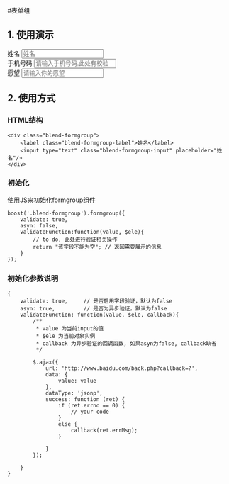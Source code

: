 #表单组

## 1. 使用演示
<div class="doc-demo">
	<div id="blendForm1" class="blend-form" style="margin: 8px 0;">
	    <div class="blend-formgroup">
	        <label class="blend-formgroup-label">姓名</label>
	        <input type="text" class="blend-formgroup-input" placeholder="姓名"/>
	    </div>
	    <div class="blend-formgroup">
	        <label class="blend-formgroup-label">手机号码</label>
	        <input type="text" class="blend-formgroup-input" placeholder="请输入手机号码,此处有校验"/>
	    </div>
	    <div class="blend-formgroup">
	        <label class="blend-formgroup-label">愿望</label>
	        <input type="text" class="blend-formgroup-input" placeholder="请输入你的愿望"/>
	    </div>
	</div>
</div>

<script type="text/javascript">
	;(function(){
		boost('#blendForm1').find('.blend-formgroup').eq(1).formgroup({
	        validate: true,
	        validateFunction: function (value, $ele) {
	        	var reg = /^\d{11}$/g;
	            if (!reg.test(value)) {
	                return '请输入正确的手机号';
	            }
	        }
	    });
	})();

</script>

## 2. 使用方式

### HTML结构


	<div class="blend-formgroup">
        <label class="blend-formgroup-label">姓名</label>
        <input type="text" class="blend-formgroup-input" placeholder="姓名"/>
    </div>

### 初始化

使用JS来初始化formgroup组件
	
	boost('.blend-formgroup').formgroup({
		validate: true,
		asyn: false,
		validateFunction:function(value, $ele){
			// to do, 此处进行验证相关操作
			return "该字段不能为空"; // 返回需要展示的信息
		}
	});

### 初始化参数说明

	{
		validate: true,		// 是否启用字段验证，默认为false
		asyn: true,			// 是否为异步验证，默认为false
		validateFunction: function(value, $ele, callback){
			/**
			 * value 为当前input的值
			 * $ele 为当前对象实例
			 * callback 为异步验证的回调函数, 如果asyn为false, callback缺省
			 */
			
			$.ajax({
                url: 'http://www.baidu.com/back.php?callback=?',
                data: {
                    value: value
                },
                dataType: 'jsonp',
                success: function (ret) {
                    if (ret.errno == 0) {
                        // your code
                    }
                    else {
                        callback(ret.errMsg);
                    }

                }
            });
			
		}
	}